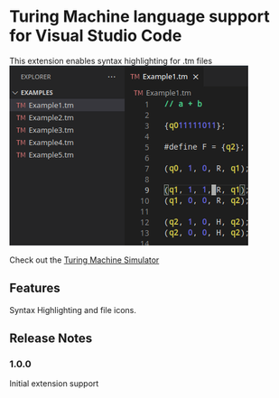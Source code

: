 # Turing Machine language support for Visual Studio Code
This extension enables syntax highlighting for .tm files 
![](images/demo.png)

Check out the [Turing Machine Simulator](https://github.com/margual56/TuringMachine)

## Features

Syntax Highlighting and file icons.

## Release Notes

### 1.0.0

Initial extension support